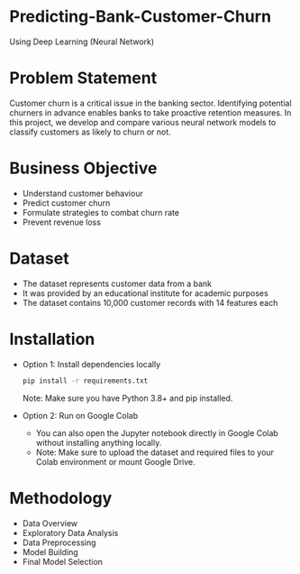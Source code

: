 # Predicting-Bank-Customer-Churn
Using Deep Learning (Neural Network)
# Problem Statement
Customer churn is a critical issue in the banking sector. Identifying potential churners in advance enables banks to take proactive retention measures. In this project, we develop and compare various neural network models to classify customers as likely to churn or not.
# Business Objective
* Understand customer behaviour
* Predict customer churn
* Formulate strategies to combat churn rate
* Prevent revenue loss
# Dataset
- The dataset represents customer data from a bank
- It was provided by an educational institute for academic purposes
- The dataset contains 10,000 customer records with 14 features each
# Installation
* Option 1: Install dependencies locally
  
  ```bash 
  pip install -r requirements.txt
  ```
 
    Note: Make sure you have Python 3.8+ and pip installed.

* Option 2:  Run on Google Colab

  - You can also open the Jupyter notebook directly in Google Colab without installing anything locally.
  - Note: Make sure to upload the dataset and required files to your Colab environment or mount Google Drive.
# Methodology
* Data Overview
* Exploratory Data Analysis
* Data Preprocessing
* Model Building
* Final Model Selection
 
